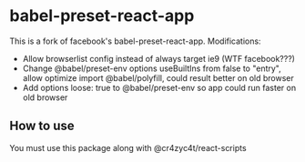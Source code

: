 # babel-preset-react-app

This is a fork of facebook's babel-preset-react-app.
Modifications:
- Allow browserlist config instead of always target ie9 (WTF facebook???)
- Change @babel/preset-env options useBuiltIns from false to "entry", allow optimize import @babel/polyfill, could result better on old browser
- Add options loose: true to @babel/preset-env so app could run faster on old browser

## How to use
You must use this package along with @cr4zyc4t/react-scripts

